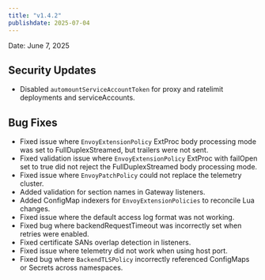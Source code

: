 ```yaml
---
title: "v1.4.2"
publishdate: 2025-07-04
---
```


Date: June 7, 2025

## Security Updates

- Disabled `automountServiceAccountToken` for proxy and ratelimit deployments and serviceAccounts.

## Bug Fixes

- Fixed issue where `EnvoyExtensionPolicy` ExtProc body processing mode was set to FullDuplexStreamed, but trailers were not sent.
- Fixed validation issue where `EnvoyExtensionPolicy` ExtProc with failOpen set to true did not reject the FullDuplexStreamed body processing mode.
- Fixed issue where `EnvoyPatchPolicy` could not replace the telemetry cluster.
- Added validation for section names in Gateway listeners.
- Added ConfigMap indexers for `EnvoyExtensionPolicies` to reconcile Lua changes.
- Fixed issue where the default access log format was not working.
- Fixed bug where backendRequestTimeout was incorrectly set when retries were enabled.
- Fixed certificate SANs overlap detection in listeners.
- Fixed issue where telemetry did not work when using host port.
- Fixed bug where `BackendTLSPolicy` incorrectly referenced ConfigMaps or Secrets across namespaces.

